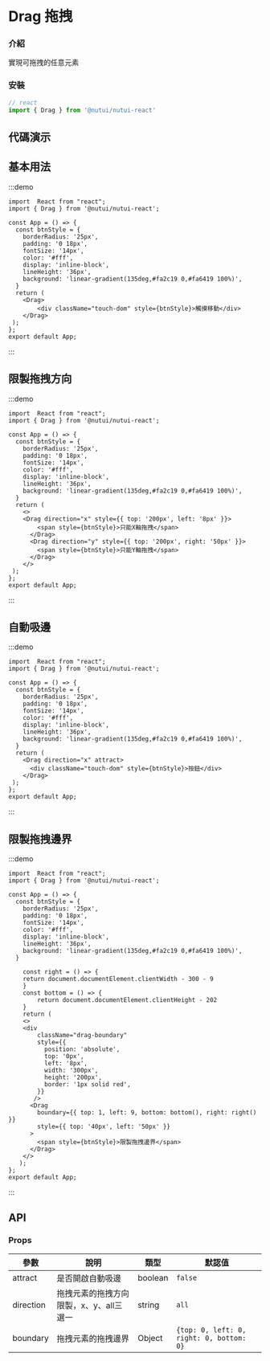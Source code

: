 # Drag 拖拽

### 介紹

實現可拖拽的任意元素

### 安裝

```javascript
// react
import { Drag } from '@nutui/nutui-react'
```

## 代碼演示


## 基本用法

:::demo

```tsx
import  React from "react";
import { Drag } from '@nutui/nutui-react';

const App = () => {
  const btnStyle = {
    borderRadius: '25px',
    padding: '0 18px',
    fontSize: '14px',
    color: '#fff',
    display: 'inline-block',
    lineHeight: '36px',
    background: 'linear-gradient(135deg,#fa2c19 0,#fa6419 100%)',
  }
  return (
    <Drag>
        <div className="touch-dom" style={btnStyle}>觸摸移動</div>
    </Drag>
 );
};
export default App;
```

:::

## 限製拖拽方向

:::demo

```tsx
import  React from "react";
import { Drag } from '@nutui/nutui-react';

const App = () => {
  const btnStyle = {
    borderRadius: '25px',
    padding: '0 18px',
    fontSize: '14px',
    color: '#fff',
    display: 'inline-block',
    lineHeight: '36px',
    background: 'linear-gradient(135deg,#fa2c19 0,#fa6419 100%)',
  }
  return (
    <>
    <Drag direction="x" style={{ top: '200px', left: '8px' }}>
        <span style={btnStyle}>只能X軸拖拽</span>
      </Drag>
      <Drag direction="y" style={{ top: '200px', right: '50px' }}>
        <span style={btnStyle}>只能Y軸拖拽</span>
      </Drag>
    </>
 );
};
export default App;
```

:::

## 自動吸邊

:::demo

```tsx
import  React from "react";
import { Drag } from '@nutui/nutui-react';

const App = () => {
  const btnStyle = {
    borderRadius: '25px',
    padding: '0 18px',
    fontSize: '14px',
    color: '#fff',
    display: 'inline-block',
    lineHeight: '36px',
    background: 'linear-gradient(135deg,#fa2c19 0,#fa6419 100%)',
  }
  return (
    <Drag direction="x" attract>
      <div className="touch-dom" style={btnStyle}>按鈕</div>
    </Drag>
 );
};
export default App;
```

:::

## 限製拖拽邊界
:::demo

```tsx
import  React from "react";
import { Drag } from '@nutui/nutui-react';

const App = () => {
  const btnStyle = {
    borderRadius: '25px',
    padding: '0 18px',
    fontSize: '14px',
    color: '#fff',
    display: 'inline-block',
    lineHeight: '36px',
    background: 'linear-gradient(135deg,#fa2c19 0,#fa6419 100%)',
  }
  
    const right = () => {
    return document.documentElement.clientWidth - 300 - 9
    }
    const bottom = () => {
        return document.documentElement.clientHeight - 202
    }
    return (
    <>
    <div
        className="drag-boundary"
        style={{
          position: 'absolute',
          top: '0px',
          left: '8px',
          width: '300px',
          height: '200px',
          border: '1px solid red',
        }}
       />
      <Drag
        boundary={{ top: 1, left: 9, bottom: bottom(), right: right() }}
        style={{ top: '40px', left: '50px' }}
      >
        <span style={btnStyle}>限製拖拽邊界</span>
      </Drag>
    </>
   );
};
export default App;
```

:::

## API

### Props

| 參數 | 說明 | 類型 | 默認值 |
| --------------- | ----------------------------- | ------- | ------ |
| attract | 是否開啟自動吸邊 | boolean | `false` |
| direction | 拖拽元素的拖拽方向限製，x、y、all三選一 | string |`all` |
| boundary | 拖拽元素的拖拽邊界 | Object | `{top: 0, left: 0, right: 0, bottom: 0}` |
